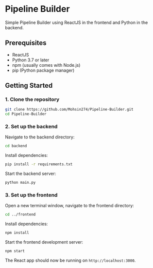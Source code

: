 # Pipeline Builder

Simple Pipeline Builder using ReactJS in the frontend and Python in the backend.

## Prerequisites

- ReactJS
- Python 3.7 or later
- npm (usually comes with Node.js)
- pip (Python package manager)

## Getting Started

### 1. Clone the repository

```bash
git clone https://github.com/Mohsin274/Pipeline-Builder.git
cd Pipeline-Builder
```

### 2. Set up the backend

Navigate to the backend directory:

```bash
cd backend
```

Install dependencies:

```bash
pip install -r requirements.txt
```

Start the backend server:

```bash
python main.py
```

### 3. Set up the frontend

Open a new terminal window, navigate to the frontend directory:

```bash
cd ../frontend
```

Install dependencies:

```bash
npm install
```

Start the frontend development server:

```bash
npm start
```

The React app should now be running on `http://localhost:3000`.
